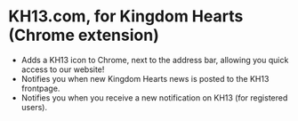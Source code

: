 # KH13.com, for Kingdom Hearts (Chrome extension)

- Adds a KH13 icon to Chrome, next to the address bar, allowing you quick access to our website! 
- Notifies you when new Kingdom Hearts news is posted to the KH13 frontpage.
- Notifies you when you receive a new notification on KH13 (for registered users).
